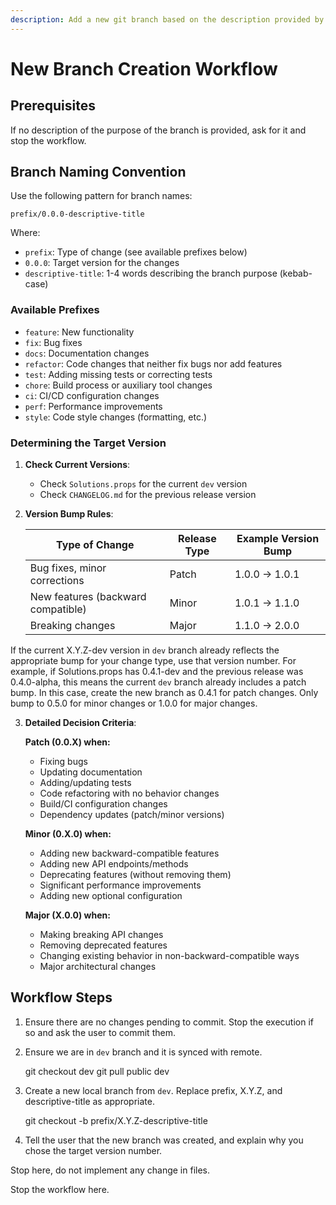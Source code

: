 ```yaml
---
description: Add a new git branch based on the description provided by the user
---
```


# New Branch Creation Workflow

## Prerequisites

If no description of the purpose of the branch is provided, ask for it and stop the workflow.

## Branch Naming Convention

Use the following pattern for branch names:

`prefix/0.0.0-descriptive-title`

Where:
- `prefix`: Type of change (see available prefixes below)
- `0.0.0`: Target version for the changes
- `descriptive-title`: 1-4 words describing the branch purpose (kebab-case)

### Available Prefixes

- `feature`: New functionality
- `fix`: Bug fixes
- `docs`: Documentation changes
- `refactor`: Code changes that neither fix bugs nor add features
- `test`: Adding missing tests or correcting tests
- `chore`: Build process or auxiliary tool changes
- `ci`: CI/CD configuration changes
- `perf`: Performance improvements
- `style`: Code style changes (formatting, etc.)

### Determining the Target Version

1. **Check Current Versions**:

   - Check `Solutions.props` for the current `dev` version
   - Check `CHANGELOG.md` for the previous release version

2. **Version Bump Rules**:

   | Type of Change | Release Type | Example Version Bump |
   |----------------|--------------|----------------------|
   | Bug fixes, minor corrections | Patch | 1.0.0 → 1.0.1 |
   | New features (backward compatible) | Minor | 1.0.1 → 1.1.0 |
   | Breaking changes | Major | 1.1.0 → 2.0.0 |

If the current X.Y.Z-dev version in `dev` branch already reflects the appropriate bump for your change type, use that version number. For example, if Solutions.props has 0.4.1-dev and the previous release was 0.4.0-alpha, this means the current `dev` branch already includes a patch bump. In this case, create the new branch as 0.4.1 for patch changes. Only bump to 0.5.0 for minor changes or 1.0.0 for major changes.

3. **Detailed Decision Criteria**:

   **Patch (0.0.X) when:**
   - Fixing bugs
   - Updating documentation
   - Adding/updating tests
   - Code refactoring with no behavior changes
   - Build/CI configuration changes
   - Dependency updates (patch/minor versions)

   **Minor (0.X.0) when:**
   - Adding new backward-compatible features
   - Adding new API endpoints/methods
   - Deprecating features (without removing them)
   - Significant performance improvements
   - Adding new optional configuration

   **Major (X.0.0) when:**
   - Making breaking API changes
   - Removing deprecated features
   - Changing existing behavior in non-backward-compatible ways
   - Major architectural changes

## Workflow Steps

1. Ensure there are no changes pending to commit. Stop the execution if so and ask the user to commit them.

2. Ensure we are in `dev` branch and it is synced with remote.

   git checkout dev
   git pull public dev

3. Create a new local branch from `dev`. Replace prefix, X.Y.Z, and descriptive-title as appropriate.

   git checkout -b prefix/X.Y.Z-descriptive-title

4. Tell the user that the new branch was created, and explain why you chose the target version number.

Stop here, do not implement any change in files.

Stop the workflow here.